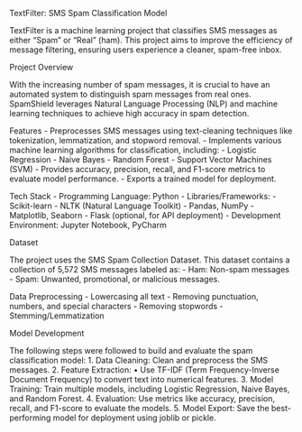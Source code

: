 TextFilter: SMS Spam Classification Model

TextFilter is a machine learning project that classifies SMS messages as either “Spam” or “Real” (ham). This project aims to improve the efficiency of message filtering, ensuring users experience a cleaner, spam-free inbox.

Project Overview

With the increasing number of spam messages, it is crucial to have an automated system to distinguish spam messages from real ones. SpamShield leverages Natural Language Processing (NLP) and machine learning techniques to achieve high accuracy in spam detection.

Features
	- Preprocesses SMS messages using text-cleaning techniques like tokenization, lemmatization, and stopword removal.
	- Implements various machine learning algorithms for classification, including:
	 - Logistic Regression
	 - Naive Bayes
	 - Random Forest
	 - Support Vector Machines (SVM)
	 - Provides accuracy, precision, recall, and F1-score metrics to evaluate model performance.
	- Exports a trained model for deployment.


 Tech Stack
	- Programming Language: Python
	- Libraries/Frameworks:
	- Scikit-learn
	- NLTK (Natural Language Toolkit)
	- Pandas, NumPy
	- Matplotlib, Seaborn
	- Flask (optional, for API deployment)
	- Development Environment: Jupyter Notebook, PyCharm

 Dataset

The project uses the SMS Spam Collection Dataset. This dataset contains a collection of 5,572 SMS messages labeled as:
	- Ham: Non-spam messages
	- Spam: Unwanted, promotional, or malicious messages.

Data Preprocessing
	- Lowercasing all text
	- Removing punctuation, numbers, and special characters
	- Removing stopwords
	- Stemming/Lemmatization


 Model Development

The following steps were followed to build and evaluate the spam classification model:
	1.	Data Cleaning: Clean and preprocess the SMS messages.
	2.	Feature Extraction:
	•	Use TF-IDF (Term Frequency-Inverse Document Frequency) to convert text into numerical features.
	3.	Model Training: Train multiple models, including Logistic Regression, Naive Bayes, and Random Forest.
	4.	Evaluation: Use metrics like accuracy, precision, recall, and F1-score to evaluate the models.
	5.	Model Export: Save the best-performing model for deployment using joblib or pickle.
